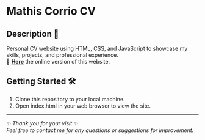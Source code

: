 # Mathis Corrio CV
## Description 📄
Personal CV website using HTML, CSS, and JavaScript to showcase my skills, projects, and professional experience. <br>
🔗 [**Here**](https://mathis-corrio.netlify.app/) the online version of this website.

## Getting Started 🛠️
1. Clone this repository to your local machine.
2. Open index.html in your web browser to view the site.

---
*✨ Thank you for your visit ✨* <br>
*Feel free to contact me for any questions or suggestions for improvement.*
